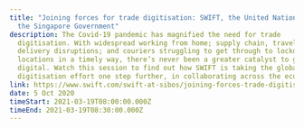 ```yaml
---
title: "Joining forces for trade digitisation: SWIFT, the United Nations, and
  the Singapore Government"
description: The Covid-19 pandemic has magnified the need for trade
  digitisation. With widespread working from home; supply chain, travel, and
  delivery disruptions; and couriers struggling to get through to lockdown
  locations in a timely way, there’s never been a greater catalyst to go
  digital. Watch this session to find out how SWIFT is taking the global trade
  digitisation effort one step further, in collaborating across the ecosystem.
link: https://www.swift.com/swift-at-sibos/joining-forces-trade-digitisation
date: 5 Oct 2020
timeStart: 2021-03-19T08:00:00.000Z
timeEnd: 2021-03-19T08:30:00.000Z
---
```

